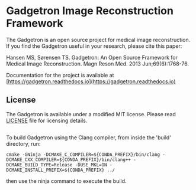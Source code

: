 # Gadgetron Image Reconstruction Framework

The Gadgetron is an open source project for medical image reconstruction. If you find the Gadgetron useful in your research, please cite this paper:

Hansen MS, Sørensen TS. Gadgetron: An Open Source Framework for Medical Image Reconstruction. Magn Reson Med. 2013 Jun;69(6):1768-76.

Documentation for the project is available at [https://gadgetron.readthedocs.io](https://gadgetron.readthedocs.io)

## License

The Gadgetron is available under a modified MIT license. Please read [LICENSE](LICENSE) file for licensing details.


##

To build Gadgetron using the Clang compiler, from inside the 'build' directory, run:

`
cmake -GNinja -DCMAKE_C_COMPILER=${CONDA_PREFIX}/bin/clang -DCMAKE_CXX_COMPILER=${CONDA_PREFIX}/bin/clang++ -DCMAKE_BUILD_TYPE=Release -DUSE_MKL=ON -DCMAKE_INSTALL_PREFIX=${CONDA_PREFIX} ../
`

then use the ninja command to execute the build.

